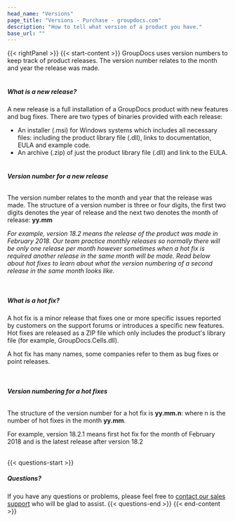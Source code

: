 ```yaml
---
head_name: "Versions"
page_title: "Versions - Purchase - groupdocs.com"
description: "How to tell what version of a product you have."
base_url: ""
---
```

{{< rightPanel >}}
{{< start-content >}} 
GroupDocs uses version numbers to keep track of product releases. The version number relates to the month and year the release was made.  
&nbsp;  
##### **What is a new release?**
A new release is a full installation of a GroupDocs product with new features and bug fixes. There are two types of binaries provided with each release:

* An installer (.msi) for Windows systems which includes all necessary files: including the product library file (.dll), links to documentation, EULA and example code.
* An archive (.zip) of just the product library file (.dll) and link to the EULA.  
&nbsp;  
###### **Version number for a new release**
The version number relates to the month and year that the release was made. The structure of a version number is three or four digits, the first two digits denotes the year of release and the next two denotes the month of release: **yy.mm**

_For example, version 18.2 means the release of the product was made in February 2018. Our team practice monthly releases so normally there will be only one release per month however sometimes when a hot fix is required another release in the same month will be made. Read below about hot fixes to learn about what the version numbering of a second release in the same month looks like._  

&nbsp;  
##### **What is a hot fix?**
A hot fix is a minor release that fixes one or more specific issues reported by customers on the support forums or introduces a specific new features. Hot fixes are released as a ZIP file which only includes the product's library file (for example, GroupDocs.Cells.dll).

A hot fix has many names, some companies refer to them as bug fixes or point releases.  

&nbsp;  
###### **Version numbering for a hot fixes**
The structure of the version number for a hot fix is **yy.mm.n**: where n is the number of hot fixes in the month **yy.mm**.

For example, version 18.2.1 means first hot fix for the month of February 2018 and is the latest release after version 18.2  
&nbsp;  

{{< questions-start >}}
##### **Questions?**
If you have any questions or problems, please feel free to [contact our sales support](https://about.groupdocs.com/contact/) who will be glad to assist.
{{< questions-end >}}
{{< end-content >}}